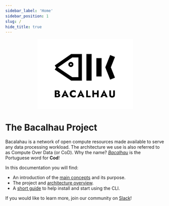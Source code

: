```yaml
---
sidebar_label: 'Home'
sidebar_position: 1
slug: /
hide_title: true
---
```


<p align="center">
<img src="img/bacalhau-fish.jpg" alt="Bacalhau Logo" width="300" />
</p>

# The Bacalhau Project

Bacalahau is a network of open compute resources made available to serve any data processing workload. The architecture we use is also referred to as Compute Over Data (or CoD). Why the name? *[Bacalhau](https://translate.google.com/?sl=pt&tl=en&text=bacalhau&op=translate)* is the Portuguese word for **Cod**!

In this documentation you will find:

- An introduction of the [main concepts](about-bacalhau/introduction.md) and its purpose.
- The project and [architecture overview](about-bacalhau/architecture.md).
- A [short guide](getting-started/installation.md) to help install and start using the CLI.

If you would like to learn more, join our community on [Slack](https://filecoinproject.slack.com/archives/C02RLM3JHUY)!
